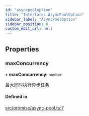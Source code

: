 ```yaml
---
id: "asyncpooloption"
title: "Interface: AsyncPoolOption"
sidebar_label: "AsyncPoolOption"
sidebar_position: 0
custom_edit_url: null
---
```


## Properties

### maxConcurrency

• **maxConcurrency**: `number`

最大同时执行异步任务

#### Defined in

[src/promise/async-pool.ts:7](https://github.com/planjs/utils/blob/784afab/src/promise/async-pool.ts#L7)
